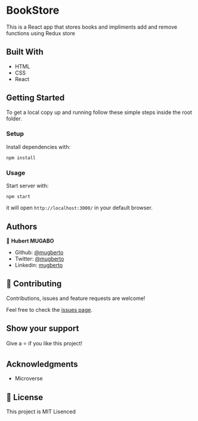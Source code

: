 # BookStore
This is a React app that stores books and impliments add and remove functions using Redux store

## Built With

- HTML
- CSS
- React

## Getting Started

To get a local copy up and running follow these simple steps inside the root folder.

### Setup

Install dependencies with:

```
npm install
```

### Usage

Start server with:

```
npm start
```

it will open `http://localhost:3000/` in your default browser.

## Authors

👤 **Hubert MUGABO**

- Github: [@mugberto](https://github.com/mugberto)
- Twitter: [@mugberto](https://twitter.com/mugberto)
- Linkedin: [mugberto](https://www.linkedin.com/in/hubert-mugabo-23144b6a/)

## 🤝 Contributing

Contributions, issues and feature requests are welcome!

Feel free to check the [issues page](https://github.com/mugberto/bookstore/issues).

## Show your support

Give a ⭐️ if you like this project!

## Acknowledgments

- Microverse

## 📝 License

This project is MIT Lisenced